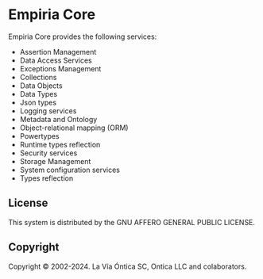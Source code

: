 ﻿# Empiria Core

Empiria Core provides the following services:

-  Assertion Management
-  Data Access Services
-  Exceptions Management
-  Collections
-  Data Objects
-  Data Types
-  Json types
-  Logging services
-  Metadata and Ontology
-  Object-relational mapping (ORM)
-  Powertypes
-  Runtime types reflection
-  Security services
-  Storage Management
-  System configuration services
-  Types reflection

## License

This system is distributed by the GNU AFFERO GENERAL PUBLIC LICENSE.

## Copyright

Copyright © 2002-2024. La Vía Óntica SC, Ontica LLC and colaborators.
